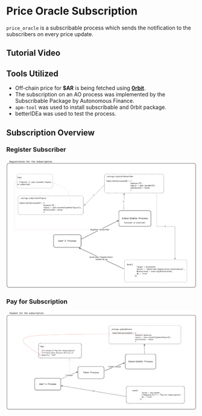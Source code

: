# Price Oracle Subscription

`price_oracle` is a subscribable process which sends the notification to the subscribers on every price update.

## Tutorial Video


## Tools Utilized

- Off-chain price for **$AR** is being fetched using **[0rbit](https://0rbit.co)**.
- The subscription on an AO process was implemented by the Subscribable Package by Autonomous Finance.
- `apm-tool` was used to install subscribable and 0rbit package.
- betterIDEa was used to test the process.

## Subscription Overview

### Register Subscriber

![Register_Subscriber](./diagrams/register.png)

### Pay for Subscription

![Pay_For_Sub](./diagrams/pay-for-sub.png)